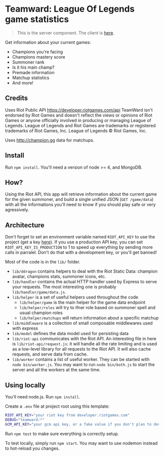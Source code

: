 # Teamward: League Of Legends game statistics
> This is the server component. The client is [here](https://github.com/neamar/teamward-client).

Get information about your current games:

* Champions you're facing
* Champions mastery score
* Summoner rank
* Is it his main champ?
* Premade information
* Matchup statistics
* And more!

## Credits
Uses Riot Public API https://developer.riotgames.com/api
TeamWard isn't endorsed by Riot Games and doesn't reflect the views or opinions of Riot Games or anyone officially involved in producing or managing League of Legends. League of Legends and Riot Games are trademarks or registered trademarks of Riot Games, Inc. League of Legends © Riot Games, Inc.

Uses http://champion.gg data for matchups.

## Install
Run `npm install`. You'll need a version of node >= 4, and MongoDB.

## How?
Using the Riot API, this app will retrieve information about the current game for the given summoner, and build a single unified JSON (`GET /game/data`) with all the informations you'll need to know if you should play safe or very agressively. 

## Architecture
Don't forget to set an environment variable named `RIOT_API_KEY` to use the project (get a key [here](https://developer.riotgames.com/docs/api-keys)).
If you use a production API key, you can set `RIOT_API_KEY_IS_PRODUCTION` to 1 to speed up everything by sending more calls in parralel. Don't do that with a development key, or you'll get banned!

Most of the code is in the `lib/` folder.

* `lib/ddragon` contains helpers to deal with the Riot Static Data: champion avatar, champions stats, summoner icons, etc. 
* `lib/handler` contains the actual HTTP handler used by Express to serve your requests. The most interesting one is probably `lib/handler/game/data.js`.
* `lib/helper` is a set of useful helpers used throughout the code
    - `lib/helper/game` is the main helper for the game data endpoint
    - `lib/helper/roles` will try to ifner role based on summoner spell and usual champion roles
    - `lib/helper/matchups` will return information about a specific matchup
* `lib/middleware` is a collection of small composable middlewares used with express
* `lib/model` defines the data model used for persisting data
* `lib/riot-api` communicates with the Riot API. An interesting file in here is `lib/riot-api/request.js`: it will handle all the rate limiting and is used as a low-level library for all requests to the Riot API. It will also cache requests, and serve data from cache. 
* `lib/worker` contains a list of useful worker. They can be started with `node bin/worker.js`. You may want to run `node bin/both.js` to start the server and all the workers at the same time.

## Using locally
You'll need node.js.
Run `npm install`.

Create a `.env` file at project root using this template:

```bash
RIOT_API_KEY="your riot key from developer.riotgames.com"
DEBUG="teamward:*"
GCM_API_KEY="your gcm api key, or a fake value if you don't plan to develop on GCM"
```

Run `npm test` to make sure everything is correctly setup.

To test locally, simply run `npm start`. You may want to use nodemon instead to hot-reload you changes.
